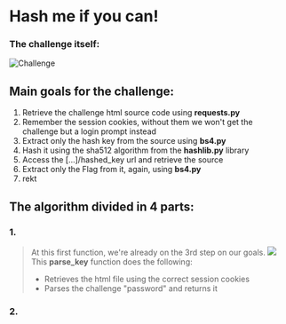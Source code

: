# Hash me if you can!

### The challenge itself:

![Challenge](https://image.prntscr.com/image/Q7cuZfsdRtaGbR4Jx8rbAw.png)

## Main goals for the challenge:
1. Retrieve the challenge html source code using **requests.py**
2. Remember the session cookies, without them we won't get the challenge but a login prompt instead
3. Extract only the hash key from the source using **bs4.py**
4. Hash it using the sha512 algorithm from the **hashlib.py** library
5. Access the [...]/hashed_key url and retrieve the source
6. Extract only the Flag from it, again, using **bs4.py**
7. rekt

## The algorithm divided in 4 parts:

### 1.
> At this first function, we're already on the 3rd step on our goals.
![](https://image.prntscr.com/image/hGOGZC2HTa6ULWp5xVjoWA.png)
This __parse_key__ function does the following:
> * Retrieves the html file using the correct session cookies
> * Parses the challenge "password" and returns it

### 2.
>
